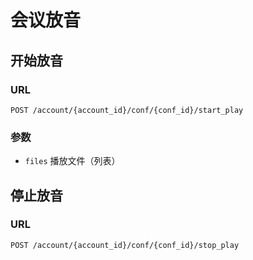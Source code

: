 # 会议放音

## 开始放音

### URL
```
POST /account/{account_id}/conf/{conf_id}/start_play
```

### 参数

- `files`                   播放文件（列表）

## 停止放音

### URL
```
POST /account/{account_id}/conf/{conf_id}/stop_play
```
